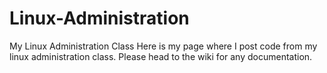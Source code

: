 # Linux-Administration
My Linux Administration Class
Here is my page where I post code from my linux administration class.
Please head to the wiki for any documentation.
